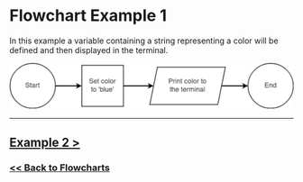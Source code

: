 # Flowchart Example 1

In this example a variable containing a string representing a color will be defined and then displayed in the terminal.

![Flowchart Example 1](flowchart_images/flowchart_example_1.jpg)

---

## [Example 2 >](#)

### [<< Back to Flowcharts](/docs/flowcharts/)
